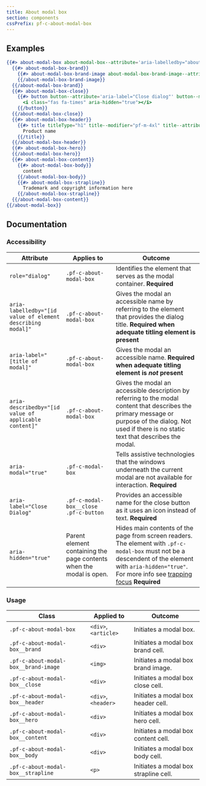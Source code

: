 ```yaml
---
title: About modal box
section: components
cssPrefix: pf-c-about-modal-box
---
```


## Examples
```hbs title=Basic isFullscreen
{{#> about-modal-box about-modal-box--attribute='aria-labelledby="about-modal-title"'}}
  {{#> about-modal-box-brand}}
    {{#> about-modal-box-brand-image about-modal-box-brand-image--attribute='src="/assets/images/pf_mini_logo_white.svg" alt="PatternFly brand logo"'}}
    {{/about-modal-box-brand-image}}
  {{/about-modal-box-brand}}
  {{#> about-modal-box-close}}
    {{#> button button--attribute='aria-label="Close dialog"' button--modifier="pf-m-plain"}}
      <i class="fas fa-times" aria-hidden="true"></i>
    {{/button}}
  {{/about-modal-box-close}}
  {{#> about-modal-box-header}}
    {{#> title titleType="h1" title--modifier="pf-m-4xl" title--attribute='id="about-modal-title"'}}
      Product name
    {{/title}}
  {{/about-modal-box-header}}
  {{#> about-modal-box-hero}}
  {{/about-modal-box-hero}}
  {{#> about-modal-box-content}}
    {{#> about-modal-box-body}}
      content
    {{/about-modal-box-body}}
    {{#> about-modal-box-strapline}}
      Trademark and copyright information here
    {{/about-modal-box-strapline}}
  {{/about-modal-box-content}}
{{/about-modal-box}}
```

## Documentation
### Accessibility
| Attribute | Applies to | Outcome |
| -- | -- | -- |
| `role="dialog"` | `.pf-c-about-modal-box` | Identifies the element that serves as the modal container. **Required** |
| `aria-labelledby="[id value of element describing modal]"` | `.pf-c-about-modal-box` | Gives the modal an accessible name by referring to the element that provides the dialog title. **Required when adequate titling element is present** |
| `aria-label="[title of modal]"` | `.pf-c-about-modal-box` | Gives the modal an accessible name. **Required when adequate titling element is _not_ present** |
| `aria-describedby="[id value of applicable content]"` | `.pf-c-about-modal-box` | Gives the modal an accessible description by referring to the modal content that describes the primary message or purpose of the dialog. Not used if there is no static text that describes the modal. |
| `aria-modal="true"` | `.pf-c-modal-box` | Tells assistive technologies that the windows underneath the current modal are not available for interaction. **Required** |
| `aria-label="Close Dialog"` | `.pf-c-modal-box__close .pf-c-button` | Provides an accessible name for the close button as it uses an icon instead of text. **Required** |
| `aria-hidden="true"` | Parent element containing the page contents when the modal is open. | Hides main contents of the page from screen readers. The element with `.pf-c-modal-box` must not be a descendent of the element with `aria-hidden="true"`. For more info see [trapping focus](/accessibility-guide#trapping-focus) **Required** |

### Usage
| Class | Applied to | Outcome |
| -- | -- | -- |
| `.pf-c-about-modal-box` |  `<div>`, `<article>`  |  Initiates a modal box. |
| `.pf-c-about-modal-box__brand` |  `<div>` |  Initiates a modal box brand cell. |
| `.pf-c-about-modal-box__brand-image` |  `<img>` |  Initiates a modal box brand image. |
| `.pf-c-about-modal-box__close` |  `<div>` |  Initiates a modal box close cell. |
| `.pf-c-about-modal-box__header` |  `<div>`, `<header>` |  Initiates a modal box header cell. |
| `.pf-c-about-modal-box__hero` |  `<div>` |  Initiates a modal box hero cell. |
| `.pf-c-about-modal-box__content` |  `<div>` |  Initiates a modal box content cell. |
| `.pf-c-about-modal-box__body` |  `<div>` |  Initiates a modal box body cell. |
| `.pf-c-about-modal-box__strapline` |  `<p>` |  Initiates a modal box strapline cell. |
